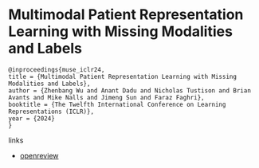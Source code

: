 # Multimodal Patient Representation Learning with Missing Modalities and Labels

```
@inproceedings{muse_iclr24,
title = {Multimodal Patient Representation Learning with Missing Modalities and Labels},
author = {Zhenbang Wu and Anant Dadu and Nicholas Tustison and Brian Avants and Mike Nalls and Jimeng Sun and Faraz Faghri},
booktitle = {The Twelfth International Conference on Learning Representations (ICLR)},
year = {2024}
}
```

links
- [openreview](https://openreview.net/forum?id=Je5SHCKpPa)
